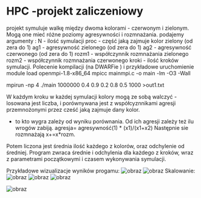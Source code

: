 # HPC -projekt zaliczeniowy
projekt symuluje walkę między dwoma kolorami - czerwonym i zielonym. Mogą one mieć różne poziomy agresywności i rozmnażania.
podajemy argumenty :
N - ilość symulacji 
proc - część jaką zajmuje kolor zielony (od zera do 1)
ag1 - agresywność zielonego (od zera do 1)
ag2 - agresywność czerwonego (od zera do 1)
rozm1 - współczynnik rozmnażania zielonego 
rozm2 - współczynnik rozmnażania czerwonego 
kroki - ilość kroków symulacji.
Polecenie kompilacji (na DWARFie ) i przykładowe uruchomienie
  module load openmpi-1.8-x86_64
  mpicc mainmpi.c -o main -lm -O3 -Wall

  mpirun -np 4 ./main 1000000 0.4 0.9 0.2 0.8 0.5 1000 >out1.txt

W każdym kroku w każdej symulacji kolory mogą  ze sobą walczyć - losowana jest liczba, i porównywana jest z współcyznnikami agresji przemnożonymi przez cześć jaką zajmuje dany kolor.
- to kto wygra zależy od wyniku porównania. Od ich agresji zależy też ilu wrogów zabiją.
 agresja= agresywność(1) * (x1)/(x1+x2)
Następnie sie rozmnażają x+=x*rozm.

Potem liczona jest średnia ilość każdego z kolorów, oraz odchylenie od średniej.
Program zwraca średnie i odchylenia dla każdego z kroków, wraz z parametrami początkowymi i czasem wykonywania symulacji.

Przykładowe wizualizacje wyników progamu:
![obraz](https://github.com/JadwigaS/HPC/assets/80515572/5faba772-0616-4531-a9a8-3cbe3f5dcf9d)
![obraz](https://github.com/JadwigaS/HPC/assets/80515572/5021b5b6-2328-4cbf-a84a-34b0ec6e4b30)
Skalowanie:
![obraz](https://github.com/JadwigaS/HPC/assets/80515572/547952af-f09a-4f1d-876e-bff10551382f)
![obraz](https://github.com/JadwigaS/HPC/assets/80515572/7bbfa13d-4d67-4d4b-8312-ecc1efc12edb)
![obraz](https://github.com/JadwigaS/HPC/assets/80515572/89134ac0-66d2-40f0-8a69-a12cb34c51d9)

![obraz](https://github.com/JadwigaS/HPC/assets/80515572/bc6919cb-e5e2-485e-a83c-4472172a0230)

